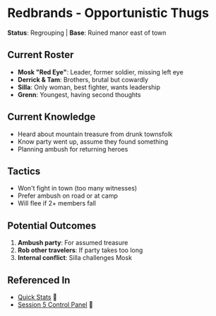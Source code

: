 # Redbrands - Opportunistic Thugs
**Status**: Regrouping | **Base**: Ruined manor east of town

## Current Roster
- **Mosk "Red Eye"**: Leader, former soldier, missing left eye
- **Derrick & Tam**: Brothers, brutal but cowardly  
- **Silla**: Only woman, best fighter, wants leadership
- **Grenn**: Youngest, having second thoughts

## Current Knowledge
- Heard about mountain treasure from drunk townsfolk
- Know party went up, assume they found something
- Planning ambush for returning heroes

## Tactics
- Won't fight in town (too many witnesses)
- Prefer ambush on road or at camp
- Will flee if 2+ members fall

## Potential Outcomes
1. **Ambush party**: For assumed treasure
2. **Rob other travelers**: If party takes too long  
3. **Internal conflict**: Silla challenges Mosk

## Referenced In
- [Quick Stats](../../../../notes/session-5/quick-refs/stat-blocks.md) 📍
- [Session 5 Control Panel](../../../../notes/session-5/00-INDEX.md) 📍